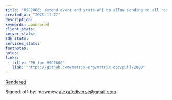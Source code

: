 ```yaml
---
title: "MSC2880: extend event and state API to allow sending to all rooms"
created_at: "2020-11-27"
description:
keywords: abandoned
client_stats:
server_stats:
sdk_stats:
services_stats:
footnotes:
notes:
links:
 - title: "PR for MSC2880"
   link: "https://github.com/matrix-org/matrix-doc/pull/2880"
---
```

[Rendered](https://github.com/blobcat-mewmew/matrix-doc/blob/amsg-api/proposals/2880-amsg-api.md)

Signed-off-by: mewmew alexafediverse@gmail.com

